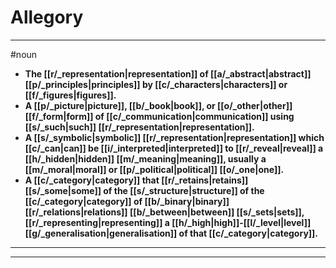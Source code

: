 # Allegory
---
#noun
- **The [[r/_representation|representation]] of [[a/_abstract|abstract]] [[p/_principles|principles]] by [[c/_characters|characters]] or [[f/_figures|figures]].**
- **A [[p/_picture|picture]], [[b/_book|book]], or [[o/_other|other]] [[f/_form|form]] of [[c/_communication|communication]] using [[s/_such|such]] [[r/_representation|representation]].**
- **A [[s/_symbolic|symbolic]] [[r/_representation|representation]] which [[c/_can|can]] be [[i/_interpreted|interpreted]] to [[r/_reveal|reveal]] a [[h/_hidden|hidden]] [[m/_meaning|meaning]], usually a [[m/_moral|moral]] or [[p/_political|political]] [[o/_one|one]].**
- **A [[c/_category|category]] that [[r/_retains|retains]] [[s/_some|some]] of the [[s/_structure|structure]] of the [[c/_category|category]] of [[b/_binary|binary]] [[r/_relations|relations]] [[b/_between|between]] [[s/_sets|sets]], [[r/_representing|representing]] a [[h/_high|high]]-[[l/_level|level]] [[g/_generalisation|generalisation]] of that [[c/_category|category]].**
---
---
